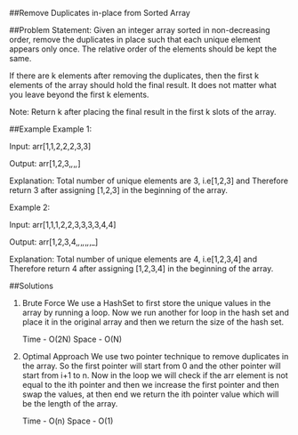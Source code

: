 ##Remove Duplicates in-place from Sorted Array

##Problem Statement: Given an integer array sorted in non-decreasing order, remove the duplicates in place such that each unique element appears only once. The relative order of the elements should be kept the same.

If there are k elements after removing the duplicates, then the first k elements of the array should hold the final result. It does not matter what you leave beyond the first k elements.

Note: Return k after placing the final result in the first k slots of the array.

##Example
Example 1:

Input: arr[1,1,2,2,2,3,3]

Output: arr[1,2,3,_,_,_,_]

Explanation: Total number of unique elements are 3, i.e[1,2,3] and Therefore return 3 after assigning [1,2,3] in the beginning of the array.

Example 2:

Input: arr[1,1,1,2,2,3,3,3,3,4,4]

Output: arr[1,2,3,4,_,_,_,_,_,_,_]

Explanation: Total number of unique elements are 4, i.e[1,2,3,4] and Therefore return 4 after assigning [1,2,3,4] in the beginning of the array.

##Solutions

1. Brute Force
   We use a HashSet to first store the unique values in the array by running a loop. Now we run another for loop in the hash set and place it in the original array and then we return the size of the hash set.

   Time - O(2N)
   Space - O(N)

2. Optimal Approach
   We use two pointer technique to remove duplicates in the array. So the first pointer will start from 0 and the other pointer will start from i+1 to n. Now in the loop we will check if the arr element is not equal to the ith pointer and then we increase the first pointer and then swap the values, at then end we return the ith pointer value which will be the length of the array.

   Time - O(n)
   Space - O(1)
